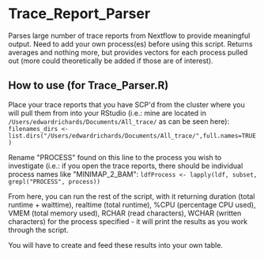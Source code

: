 # Trace_Report_Parser
Parses large number of trace reports from Nextflow to provide meaningful output.
Need to add your own process(es) before using this script.
Returns averages and nothing more, but provides vectors for each process pulled out (more could theoretically be added if those are of interest).

## How to use (for Trace_Parser.R) 
Place your trace reports that you have SCP'd from the cluster where you will pull them from into your RStudio (i.e.: mine are located in `/Users/edwardrichards/Documents/All_trace/` as can be seen here):
`filenames_dirs <- list.dirs("/Users/edwardrichards/Documents/All_trace/",full.names=TRUE)`

Rename "PROCESS" found on this line to the process you wish to investigate (i.e.: if you open the trace reports, there should be individual process names like "MINIMAP_2_BAM":
`ldfProcess <- lapply(ldf, subset, grepl("PROCESS", process))`

From here, you can run the rest of the script, with it returning duration (total runtime + waittime), realtime (total runtime), %CPU (percentage CPU used), VMEM (total memory used), RCHAR (read characters), WCHAR (written characters) for the process specified - it will print the results as you work through the script. 

You will have to create and feed these results into your own table.

